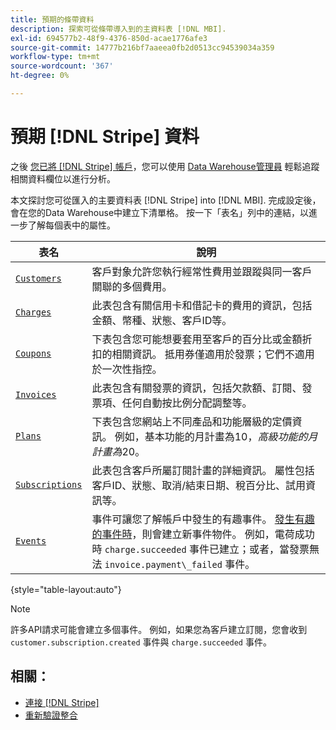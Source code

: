 ```yaml
---
title: 預期的條帶資料
description: 探索可從條帶導入到的主資料表 [!DNL MBI].
exl-id: 694577b2-48f9-4376-850d-acae1776afe3
source-git-commit: 14777b216bf7aaeea0fb2d0513cc94539034a359
workflow-type: tm+mt
source-wordcount: '367'
ht-degree: 0%

---
```


# 預期 [!DNL Stripe] 資料

之後 [您已將 [!DNL Stripe] 帳戶](../integrations/stripe.md)，您可以使用 [Data Warehouse管理員](../../../data-analyst/data-warehouse-mgr/tour-dwm.md) 輕鬆追蹤相關資料欄位以進行分析。

本文探討您可從匯入的主要資料表 [!DNL Stripe] into [!DNL MBI]. 完成設定後，會在您的Data Warehouse中建立下清單格。 按一下「表名」列中的連結，以進一步了解每個表中的屬性。

| **表名** | **說明** |
|-----|-----|
| [`Customers`](https://stripe.com/docs/sources/customers) | 客戶對象允許您執行經常性費用並跟蹤與同一客戶關聯的多個費用。 |
| [`Charges`](https://stripe.com/docs/payments/payment-intents/migration/charges) | 此表包含有關信用卡和借記卡的費用的資訊，包括金額、幣種、狀態、客戶ID等。 |
| [`Coupons`](https://stripe.com/docs/api/coupons/object) | 下表包含您可能想要套用至客戶的百分比或金額折扣的相關資訊。 抵用券僅適用於發票；它們不適用於一次性指控。 |
| [`Invoices`](https://stripe.com/docs/billing/migration/invoice-states) | 此表包含有關發票的資訊，包括欠款額、訂閱、發票項、任何自動按比例分配調整等。 |
| [`Plans`](https://stripe.com/docs/api/plans/object) | 下表包含您網站上不同產品和功能層級的定價資訊。 例如，基本功能的月計畫為$10，高級功能的月計畫為$20。 |
| [`Subscriptions`](https://stripe.com/docs/api/subscriptions/object) | 此表包含客戶所屬訂閱計畫的詳細資訊。 屬性包括客戶ID、狀態、取消/結束日期、稅百分比、試用資訊等。 |
| [`Events`](https://stripe.com/docs/development/dashboard/events) | 事件可讓您了解帳戶中發生的有趣事件。 [發生有趣的事件時](https://stripe.com/docs/api/events/types)，則會建立新事件物件。 例如，電荷成功時 `charge.succeeded` 事件已建立；或者，當發票無法 `invoice.payment\_failed` 事件。 |

{style="table-layout:auto"}

>[!NOTE]
>
>許多API請求可能會建立多個事件。 例如，如果您為客戶建立訂閱，您會收到 `customer.subscription.created` 事件與  `charge.succeeded` 事件。

## 相關：

* [連接 [!DNL Stripe]](../integrations/stripe.md)
* [重新驗證整合](https://experienceleague.adobe.com/docs/commerce-knowledge-base/kb/how-to/mbi-reauthenticating-integrations.html?lang=en)
